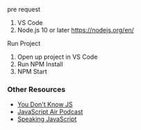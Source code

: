 pre request
1. VS Code
2. Node.js 10 or later https://nodejs.org/en/

Run Project
1. Open up project in VS Code
2. Run NPM Install
3. NPM Start



### Other Resources

- [You Don't Know JS](https://github.com/getify/You-Dont-Know-JS)
- [JavaScript Air Podcast](http://javascriptair.podbean.com/)
- [Speaking JavaScript](http://speakingjs.com/es5/)
